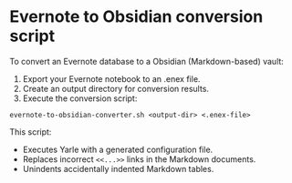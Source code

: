 # Evernote to Obsidian conversion script

To convert an Evernote database to a Obsidian (Markdown-based) vault:

1. Export your Evernote notebook to an .enex file.
2. Create an output directory for conversion results.
3. Execute the conversion script:

```
evernote-to-obsidian-converter.sh <output-dir> <.enex-file>
```

This script:

* Executes Yarle with a generated configuration file.
* Replaces incorrect `<<...>>` links in the Markdown documents.
* Unindents accidentally indented Markdown tables.

